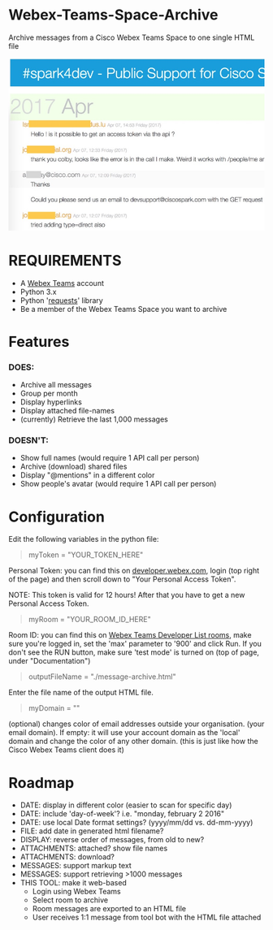 # Webex-Teams-Space-Archive
Archive messages from a Cisco Webex Teams Space to one single HTML file

![Example](/README.md_screenshot.jpg)

# REQUIREMENTS
* A [Webex Teams](https://www.webex.com/team-collaboration.html) account
* Python 3.x
* Python '[requests](http://docs.python-requests.org/en/master/user/install/#install)' library
* Be a member of the Webex Teams Space you want to archive
# Features
### DOES: 
* Archive all messages
* Group per month
* Display hyperlinks
* Display attached file-names
* (currently) Retrieve the last 1,000 messages

### DOESN'T: 
* Show full names (would require 1 API call per person)
* Archive (download) shared files
* Display "@mentions" in a different color
* Show people's avatar (would require 1 API call per person)

# Configuration
Edit the following variables in the python file:

> myToken = "YOUR_TOKEN_HERE"

Personal Token: you can find this on [developer.webex.com](https://developer.webex.com/docs/api/getting-started), login (top right of the page) and then scroll down to "Your Personal Access Token".

NOTE: This token is valid for 12 hours! After that you have to get a new Personal Access Token.

> myRoom = "YOUR_ROOM_ID_HERE"

Room ID: you can find this on [Webex Teams Developer List rooms](https://developer.webex.com/endpoint-rooms-get.html), make sure you're logged in, set the 'max' parameter to '900' and click Run.
If you don't see the RUN button, make sure 'test mode' is turned on (top of page, under "Documentation")
> outputFileName = "./message-archive.html"

Enter the file name of the output HTML file.
> myDomain = ""

(optional) changes color of email addresses outside your organisation. (your email domain).
If empty: it will use your account domain as the 'local' domain and change the color of any other domain.
(this is just like how the Cisco Webex Teams client does it)


# Roadmap
* DATE: display in different color (easier to scan for specific day)
* DATE: include 'day-of-week'? i.e. "monday, february 2 2016"
* DATE: use local Date format settings? (yyyy/mm/dd vs. dd-mm-yyyy)
* FILE: add date in generated html filename?
* DISPLAY: reverse order of messages, from old to new?
* ATTACHMENTS: attached? show file names
* ATTACHMENTS: download?
* MESSAGES: support markup text
* MESSAGES: support retrieving >1000 messages
* THIS TOOL: make it web-based
   * Login using Webex Teams
   * Select room to archive
   * Room messages are exported to an HTML file
   * User receives 1:1 message from tool bot with the HTML file attached






